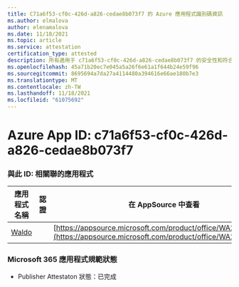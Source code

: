 ```yaml
---
title: C71a6f53-cf0c-426d-a826-cedae8b073f7 的 Azure 應用程式識別碼資訊
ms.author: elmalova
author: elenamalova
ms.date: 11/18/2021
ms.topic: article
ms.service: attestation
certification_type: attested
description: 所有適用于 c71a6f53-cf0c-426d-a826-cedae8b073f7 的安全性和符合性資訊資訊。
ms.openlocfilehash: 45a71b20ec7e045a5a26f6e61a1f644b24e59f96
ms.sourcegitcommit: 8695694a7da27a4114480a394616e66ae180b7e3
ms.translationtype: MT
ms.contentlocale: zh-TW
ms.lasthandoff: 11/18/2021
ms.locfileid: "61075692"
---
```

# <a name="azure-app-id-c71a6f53-cf0c-426d-a826-cedae8b073f7"></a>Azure App ID: c71a6f53-cf0c-426d-a826-cedae8b073f7


### <a name="apps-associated-with-this-id"></a>與此 ID: 相關聯的應用程式
| **應用程式名稱** | **認證** | **在 AppSource 中查看** |
|--------------|---------------|-----------------------|
| [Waldo](https://docs.microsoft.com/microsoft-365-app-certification/forward/WA200003139) |  | [https://appsource.microsoft.com/product/office/WA200003139](https://appsource.microsoft.com/product/office/WA200003139) |

### <a name="microsoft-365-app-compliance-status"></a>Microsoft 365 應用程式規範狀態
- Publisher Attestaton 狀態：已完成

